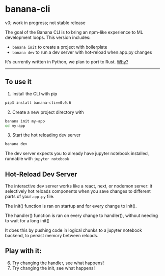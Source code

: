 # banana-cli
v0; work in progress; not stable release

The goal of the Banana CLI is to bring an npm-like experience to ML development loops. 
This version includes:
- `banana init` to create a project with boilerplate
- `banana dev` to run a dev server with hot-reload when app.py changes

It's currently written in Python, we plan to port to Rust. [Why?](https://giphy.com/gifs/aFbTasXn1GINgiEbzr)

---

## To use it

1. Install the CLI with pip
```bash
pip3 install banana-cli==0.0.6
```

2. Create a new project directory with 
```bash
banana init my-app
cd my-app
```
3. Start the hot reloading dev server
```bash
banana dev
```
The dev server expects you to already have jupyter notebook installed, runnable with `jupyter notebook`

## Hot-Reload Dev Server

The interactive dev server works like a react, next, or nodemon server: it selectively hot reloads components when you save changes to different parts of your `app.py` file.

The init() function is ran on startup and for every change to init().

The handler() function is ran on every change to handler(), without needing to wait for a long init()

It does this by pushing code in logical chunks to a jupyter notebook backend, to persist memory between reloads.

## Play with it:

6. Try changing the handler, see what happens!
7. Try changing the init, see what happens!
